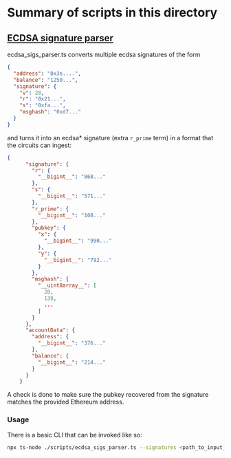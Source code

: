 # Summary of scripts in this directory

## [ECDSA signature parser](./scripts/ecdsa_signature_parser.ts)

ecdsa_sigs_parser.ts converts multiple ecdsa signatures of the form
```json
{
  "address": "0x3e....",
  "balance": "1250...",
  "signature": {
    "v": 28,
    "r": "0x21...",
    "s": "0xfa...",
    "msghash": "0xd7..."
  }
}
```
and turns it into an ecdsa* signature (extra `r_prime` term) in a format that the circuits can ingest:
```json
{
      "signature": {
        "r": {
          "__bigint__": "868..."
        },
        "s": {
          "__bigint__": "571..."
        },
        "r_prime": {
          "__bigint__": "108..."
        },
        "pubkey": {
          "x": {
            "__bigint__": "990..."
          },
          "y": {
            "__bigint__": "792..."
          }
        },
        "msghash": {
          "__uint8array__": [
            28,
            138,
            ...
          ]
        }
      },
      "accountData": {
        "address": {
          "__bigint__": "376..."
        },
        "balance": {
          "__bigint__": "214..."
        }
      }
    }
```
A check is done to make sure the pubkey recovered from the
signature matches the provided Ethereum address.

### Usage

There is a basic CLI that can be invoked like so:
```bash
npx ts-node ./scripts/ecdsa_sigs_parser.ts --signatures <path_to_input_ecdsa_sigs_json> --output-path <path_for_output_ecdsa_star_sigs_json>
```
